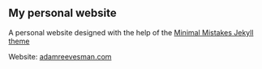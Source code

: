 ## My personal website

A personal website designed with the help of the [Minimal Mistakes Jekyll theme](https://mmistakes.github.io/minimal-mistakes/)

Website: [adamreevesman.com](http://adamreevesman.com)
